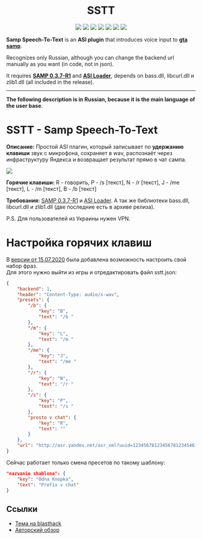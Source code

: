 <h1 align="center">SSTT</h1>

<p align="center">

<img src="https://img.shields.io/badge/made%20for-GTA%20SA--MP-blue" >

<img src="https://img.shields.io/badge/SA--MP-0.3.7--R1-blue" >

<img src="https://img.shields.io/badge/Server-Any-red">

<img src="https://img.shields.io/github/languages/top/qrlk/sstt">

<img src="https://img.shields.io/badge/dynamic/json?color=blueviolet&label=users%20%28active%29&query=result&url=http%3A%2F%2Fqrlk.me%2Fdev%2Fmoonloader%2Fusers_active.php%3Fscript%3Dsstt">

<img src="https://img.shields.io/badge/dynamic/json?color=blueviolet&label=users%20%28all%20time%29&query=result&url=http%3A%2F%2Fqrlk.me%2Fdev%2Fmoonloader%2Fusers_all.php%3Fscript%3Dsstt">

<img src="https://img.shields.io/date/1590958800?label=released" >

</p>

**Samp Speech-To-Text** is an **ASI plugin** that introduces voice input to **[gta samp](https://sa-mp.com/)**.

Recognizes only Russian, although you can change the backend url manually as you want (in code, not in json).

It requires **[SAMP 0.3.7-R1](http://files.sa-mp.com/sa-mp-0.3.7-install.exe)** and **[ASI Loader](https://www.gtagarage.com/mods/show.php?id=21709)**, depends on bass.dll, libcurl.dll и zlib1.dll (all included in the release).

---

**The following description is in Russian, because it is the main language of the user base**.

# SSTT - Samp Speech-To-Text

**Описание:** Простой ASI плагин, который записывает по **удержанию клавиши** звук с микрофона, сохраняет в wav, распознаёт через инфраструктуру Яндекса и возвращает результат прямо в чат сампа.  

![](https://i.imgur.com/8gTul0K.png)

**Горячие клавиши:** R - говорить, P - /s [текст], N - /r [текст], J - /me [текст], L - /m [текст], B - /b [текст]

**Требования:** [SAMP 0.3.7-R1](http://files.sa-mp.com/sa-mp-0.3.7-install.exe) и [ASI Loader](https://www.gtagarage.com/mods/show.php?id=21709). А так же библиотеки bass.dll, libcurl.dll и zlib1.dll (две последние есть в архиве релиза).

P.S. Для пользователей из Украины нужен VPN.  
# Настройка горячих клавиш
В [версии от 15.07.2020](https://github.com/qrlk/sstt/releases/tag/v5%2C0) была добавлена возможность настроить свой набор фраз.  
Для этого нужно выйти из игры и отредактировать файл sstt.json:
```json
{
    "backend": 1,
    "header": "Content-Type: audio/x-wav",
    "presets": {
        "/b": {
            "key": "B",
            "text": "/b "
        },
        "/m": {
            "key": "L",
            "text": "/m "
        },
        "/me": {
            "key": "J",
            "text": "/me "
        },
        "/r": {
            "key": "N",
            "text": "/r "
        },
        "/s": {
            "key": "P",
            "text": "/s "
        },
        "prosto v chat": {
            "key": "R",
            "text": ""
        }
    },
    "url": "http://asr.yandex.net/asr_xml?uuid=12345678123456781234546112345678&disableAntimat=true&topic=general&lang=ru-RU&key=6372dda5-9674-4413-85ff-e9d0eb2f99a7"
}
```
Сейчас работает только смена пресетов по такому шаблону:
```json
"nazvanie shablona": {
    "key": "Odna Knopka",
    "text": "Prefix v chat"
}
```

## Ссылки
* [Тема на blasthack](https://blast.hk/threads/56447/)
* [Авторский обзор](http://www.youtube.com/watch?v=5SnM3AYhINk)
